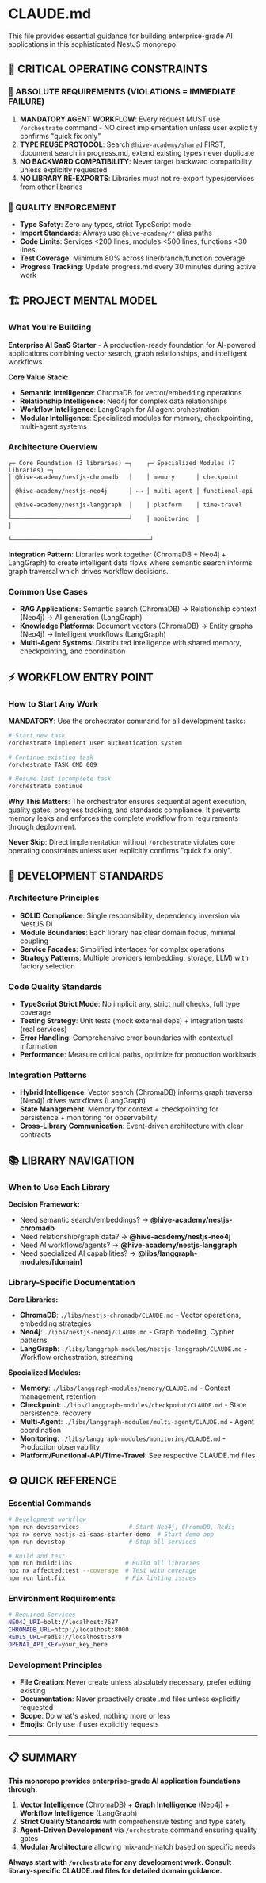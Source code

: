 # CLAUDE.md

This file provides essential guidance for building enterprise-grade AI applications in this sophisticated NestJS monorepo.

## 🚨 CRITICAL OPERATING CONSTRAINTS

### 🔴 ABSOLUTE REQUIREMENTS (VIOLATIONS = IMMEDIATE FAILURE)

1. **MANDATORY AGENT WORKFLOW**: Every request MUST use `/orchestrate` command - NO direct implementation unless user explicitly confirms "quick fix only"
2. **TYPE REUSE PROTOCOL**: Search `@hive-academy/shared` FIRST, document search in progress.md, extend existing types never duplicate
3. **NO BACKWARD COMPATIBILITY**: Never target backward compatibility unless explicitly requested
4. **NO LIBRARY RE-EXPORTS**: Libraries must not re-export types/services from other libraries

### 🎯 QUALITY ENFORCEMENT

- **Type Safety**: Zero `any` types, strict TypeScript mode
- **Import Standards**: Always use `@hive-academy/*` alias paths
- **Code Limits**: Services <200 lines, modules <500 lines, functions <30 lines
- **Test Coverage**: Minimum 80% across line/branch/function coverage
- **Progress Tracking**: Update progress.md every 30 minutes during active work

## 🏗️ PROJECT MENTAL MODEL

### What You're Building

**Enterprise AI SaaS Starter** - A production-ready foundation for AI-powered applications combining vector search, graph relationships, and intelligent workflows.

**Core Value Stack:**

- **Semantic Intelligence**: ChromaDB for vector/embedding operations
- **Relationship Intelligence**: Neo4j for complex data relationships
- **Workflow Intelligence**: LangGraph for AI agent orchestration
- **Modular Intelligence**: Specialized modules for memory, checkpointing, multi-agent systems

### Architecture Overview

```
┌─ Core Foundation (3 libraries) ─┐    ┌─ Specialized Modules (7 libraries) ─┐
│ @hive-academy/nestjs-chromadb   │    │ memory      │ checkpoint            │
│ @hive-academy/nestjs-neo4j      │ ←→ │ multi-agent │ functional-api        │
│ @hive-academy/nestjs-langgraph  │    │ platform    │ time-travel           │
└─────────────────────────────────┘    │ monitoring  │                       │
                                       └───────────────────────────────────────┘
```

**Integration Pattern**: Libraries work together (ChromaDB + Neo4j + LangGraph) to create intelligent data flows where semantic search informs graph traversal which drives workflow decisions.

### Common Use Cases

- **RAG Applications**: Semantic search (ChromaDB) → Relationship context (Neo4j) → AI generation (LangGraph)
- **Knowledge Platforms**: Document vectors (ChromaDB) → Entity graphs (Neo4j) → Intelligent workflows (LangGraph)
- **Multi-Agent Systems**: Distributed intelligence with shared memory, checkpointing, and coordination

## ⚡ WORKFLOW ENTRY POINT

### How to Start Any Work

**MANDATORY**: Use the orchestrator command for all development tasks:

```bash
# Start new task
/orchestrate implement user authentication system

# Continue existing task
/orchestrate TASK_CMD_009

# Resume last incomplete task
/orchestrate continue
```

**Why This Matters**: The orchestrator ensures sequential agent execution, quality gates, progress tracking, and standards compliance. It prevents memory leaks and enforces the complete workflow from requirements through deployment.

**Never Skip**: Direct implementation without `/orchestrate` violates core operating constraints unless user explicitly confirms "quick fix only".

## 🎨 DEVELOPMENT STANDARDS

### Architecture Principles

- **SOLID Compliance**: Single responsibility, dependency inversion via NestJS DI
- **Module Boundaries**: Each library has clear domain focus, minimal coupling
- **Service Facades**: Simplified interfaces for complex operations
- **Strategy Patterns**: Multiple providers (embedding, storage, LLM) with factory selection

### Code Quality Standards

- **TypeScript Strict Mode**: No implicit any, strict null checks, full type coverage
- **Testing Strategy**: Unit tests (mock external deps) + integration tests (real services)
- **Error Handling**: Comprehensive error boundaries with contextual information
- **Performance**: Measure critical paths, optimize for production workloads

### Integration Patterns

- **Hybrid Intelligence**: Vector search (ChromaDB) informs graph traversal (Neo4j) drives workflows (LangGraph)
- **State Management**: Memory for context + checkpointing for persistence + monitoring for observability
- **Cross-Library Communication**: Event-driven architecture with clear contracts

## 📚 LIBRARY NAVIGATION

### When to Use Each Library

**Decision Framework:**

- Need semantic search/embeddings? → **@hive-academy/nestjs-chromadb**
- Need relationship/graph data? → **@hive-academy/nestjs-neo4j**
- Need AI workflows/agents? → **@hive-academy/nestjs-langgraph**
- Need specialized AI capabilities? → **@libs/langgraph-modules/[domain]**

### Library-Specific Documentation

**Core Libraries:**

- **ChromaDB**: `./libs/nestjs-chromadb/CLAUDE.md` - Vector operations, embedding strategies
- **Neo4j**: `./libs/nestjs-neo4j/CLAUDE.md` - Graph modeling, Cypher patterns
- **LangGraph**: `./libs/langgraph-modules/nestjs-langgraph/CLAUDE.md` - Workflow orchestration, streaming

**Specialized Modules:**

- **Memory**: `./libs/langgraph-modules/memory/CLAUDE.md` - Context management, retention
- **Checkpoint**: `./libs/langgraph-modules/checkpoint/CLAUDE.md` - State persistence, recovery
- **Multi-Agent**: `./libs/langgraph-modules/multi-agent/CLAUDE.md` - Agent coordination
- **Monitoring**: `./libs/langgraph-modules/monitoring/CLAUDE.md` - Production observability
- **Platform/Functional-API/Time-Travel**: See respective CLAUDE.md files

## ⚙️ QUICK REFERENCE

### Essential Commands

```bash
# Development workflow
npm run dev:services              # Start Neo4j, ChromaDB, Redis
npx nx serve nestjs-ai-saas-starter-demo  # Start demo app
npm run dev:stop                  # Stop all services

# Build and test
npm run build:libs               # Build all libraries
npx nx affected:test --coverage  # Test with coverage
npm run lint:fix                 # Fix linting issues
```

### Environment Requirements

```bash
# Required Services
NEO4J_URI=bolt://localhost:7687
CHROMADB_URL=http://localhost:8000
REDIS_URL=redis://localhost:6379
OPENAI_API_KEY=your_key_here
```

### Development Principles

- **File Creation**: Never create unless absolutely necessary, prefer editing existing
- **Documentation**: Never proactively create .md files unless explicitly requested
- **Scope**: Do what's asked, nothing more or less
- **Emojis**: Only use if user explicitly requests

---

## 📋 SUMMARY

**This monorepo provides enterprise-grade AI application foundations through:**

1. **Vector Intelligence** (ChromaDB) + **Graph Intelligence** (Neo4j) + **Workflow Intelligence** (LangGraph)
2. **Strict Quality Standards** with comprehensive testing and type safety
3. **Agent-Driven Development** via `/orchestrate` command ensuring quality gates
4. **Modular Architecture** allowing mix-and-match based on specific needs

**Always start with `/orchestrate` for any development work. Consult library-specific CLAUDE.md files for detailed domain guidance.**
